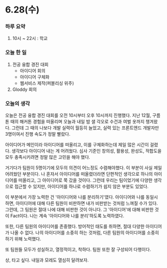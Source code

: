 # 6.28(수)

### 하루 요약

1. 10시 ~ 22시 : 학교

### 오늘 한 일

1. 전공 융합 경진 대회
   - 아이디어 회의
   - 아이디어 구체화
   - 웹서비스 제작(퍼블리싱 위주)
2. Gloddy 회의

### 오늘의 생각

오늘은 전공 융합 경진 대회를 오전 10시부터 오후 10시까지 진행했다. 지난 12월, 구름톤 때의 해커톤 경험을 떠올리며 오늘과 내일 밤 샐 각오로 수건과 여벌 옷까지 챙겨왔다. 그런데 그 때의 나보다 개발 실력이 월등히 늘었고, 실력 있는 프론트엔드 개발자만 3명이여서 진행 속도가 정말 빨랐다.

아이디어가 메인이라 아이디어를 떠올리고, 이를 구체화하는데 제일 많은 시간이 걸렸다. 생각보다 아이디어 내는 게 어려웠다. 심사 기준인 창의성, 활용성, 완성도, 적합도을 모두 충족시키려면 정말 많은 고민을 해야 했다.

거기다가 팀원이 5명이기에 모두의 의견이 어느정도 수렴해야했다. 이 부분이 사실 제일 어려웠던 부분이다. 나 혼자서 아이디어를 떠올렸더라면 단편적인 생각으로 하나의 아이디어를 떠올리고, 그 아이디어로 쭉 갔을 것이다. 그런데 우리는 팀이었기에 다양한 생각으로 접근할 수 있지만, 아이디어를 하나로 수렴하기가 쉽지 않은 부분도 있었다.

이 부분에서 가장 노력한 건 '아이디어와 나를 분리하기'였다. 아이디어와 나를 동일시 하면, 아이디어에 대해 다른 팀원이 비판하면 내가 비판받는 것처럼 느껴질 수가 있다. 그런데, 그 팀원은 절대 나에 대해 비판한 것이 아니다. 그 '아이디어'에 대해 비판한 것이 Fact이다. 나는 계속 '아이디어와 나를 분리'하도록 노력하였다.

또한, 다른 팀원의 아이디어를 존중했다. 방어적인 태도를 취하면, 절대 다양한 아이디어가 나올 수 없다. 나의 아이디어를 소중히 하는 것처럼, 다른 팀원의 아이디어를 소중히 하기 위해 노력했다.

또 팀원들 모두가 성실하고, 열정적이고, 착하다. 팀원 또한 잘 구성되어 다행이다.

상, 타고 싶다. 내일과 모레도 열심히 달려보자.
